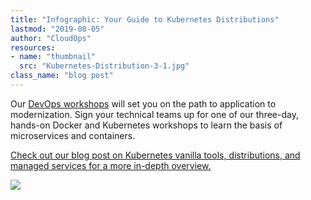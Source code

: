 ```yaml
---
title: "Infographic: Your Guide to Kubernetes Distributions"
lastmod: "2019-08-05"
author: "CloudOps"
resources:
- name: "thumbnail"
  src: "Kubernetes-Distribution-3-1.jpg"
class_name: "blog post"
---
```


<p>Our <a href="https://www.cloudops.com/workshops/" target="blank_" rel="noopener noreferrer">DevOps workshops</a> will set you on the path to application to modernization. Sign your technical teams up for one of our three-day, hands-on Docker and Kubernetes workshops to learn the basis of microservices and containers.</p>

<p><a href="https://www.cloudops.com/2018/01/lost-at-sea-navigating-the-complexities-of-kubernetes/" target="blank_" rel="noopener noreferrer">Check out our blog post on Kubernetes vanilla tools, distributions, and managed services for a more in-depth overview.</a></p>

<div class="row">
    <div class="col-xl-8 offset-xl-2 col-lg-10 offset-lg-1 col-md-10 offset-md-1 col-sm-12 col-xs-12 cta-image">
      <img src="/images/blog/cta/white-paper.jpeg">
    </div>
</div>